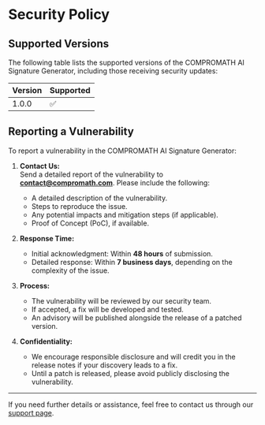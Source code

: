 

# Security Policy

## Supported Versions

The following table lists the supported versions of the COMPROMATH AI Signature Generator, including those receiving security updates:

| Version | Supported          |
| ------- | ------------------ |
| 1.0.0   | :white_check_mark: |


## Reporting a Vulnerability

To report a vulnerability in the COMPROMATH AI Signature Generator:

1. **Contact Us:**  
   Send a detailed report of the vulnerability to **[contact@compromath.com](mailto:contact@compromath.com)**. Please include the following:
   - A detailed description of the vulnerability.
   - Steps to reproduce the issue.
   - Any potential impacts and mitigation steps (if applicable).
   - Proof of Concept (PoC), if available.

2. **Response Time:**  
   - Initial acknowledgment: Within **48 hours** of submission.
   - Detailed response: Within **7 business days**, depending on the complexity of the issue.

3. **Process:**  
   - The vulnerability will be reviewed by our security team.
   - If accepted, a fix will be developed and tested.
   - An advisory will be published alongside the release of a patched version.

4. **Confidentiality:**  
   - We encourage responsible disclosure and will credit you in the release notes if your discovery leads to a fix.
   - Until a patch is released, please avoid publicly disclosing the vulnerability.

---

If you need further details or assistance, feel free to contact us through our [support page](https://www.compromath.com/p/contact-us.html).
